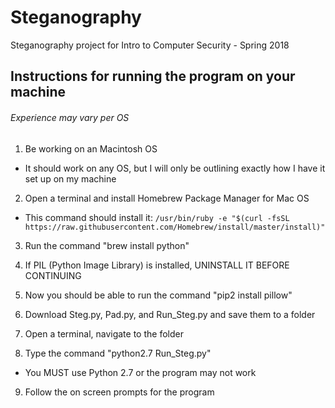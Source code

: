 # Steganography

Steganography project for Intro to Computer Security - Spring 2018

## Instructions for running the program on your machine

###### Experience may vary per OS

1. Be working on an Macintosh OS
  * It should work on any OS, but I will only be outlining exactly how I have it set up on my machine

2. Open a terminal and install Homebrew Package Manager for Mac OS
  * This command should install it:
  ```/usr/bin/ruby -e "$(curl -fsSL https://raw.githubusercontent.com/Homebrew/install/master/install)"```

3. Run the command "brew install python"

4. If PIL (Python Image Library) is installed, UNINSTALL IT BEFORE CONTINUING

5. Now you should be able to run the command "pip2 install pillow"

6. Download Steg.py, Pad.py, and Run_Steg.py and save them to a folder

7. Open a terminal, navigate to the folder

8. Type the command "python2.7 Run_Steg.py"
  * You MUST use Python 2.7 or the program may not work

9. Follow the on screen prompts for the program